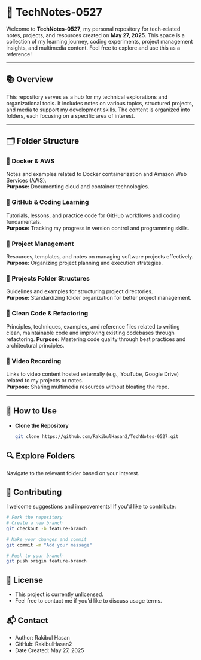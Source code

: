 # 📁 TechNotes-0527

Welcome to **TechNotes-0527**, my personal repository for tech-related notes, projects, and resources created on **May 27, 2025**. This space is a collection of my learning journey, coding experiments, project management insights, and multimedia content. Feel free to explore and use this as a reference!

---

## 📚 Overview

This repository serves as a hub for my technical explorations and organizational tools. It includes notes on various topics, structured projects, and media to support my development skills. The content is organized into folders, each focusing on a specific area of interest.

---

## 🗂️ Folder Structure

### 🔹 Docker & AWS
Notes and examples related to Docker containerization and Amazon Web Services (AWS).  
**Purpose:** Documenting cloud and container technologies.

### 🔹 GitHub & Coding Learning
Tutorials, lessons, and practice code for GitHub workflows and coding fundamentals.  
**Purpose:** Tracking my progress in version control and programming skills.

### 🔹 Project Management
Resources, templates, and notes on managing software projects effectively.  
**Purpose:** Organizing project planning and execution strategies.

### 🔹 Projects Folder Structures
Guidelines and examples for structuring project directories.  
**Purpose:** Standardizing folder organization for better project management.

### 🔹  Clean Code & Refactoring
Principles, techniques, examples, and reference files related to writing clean, maintainable code and improving existing codebases through refactoring.
**Purpose:** Mastering code quality through best practices and architectural principles.

### 🔹 Video Recording
Links to video content hosted externally (e.g., YouTube, Google Drive) related to my projects or notes.  
**Purpose:** Sharing multimedia resources without bloating the repo.

---

## 🚀 How to Use

- **Clone the Repository**  
   ```bash
   git clone https://github.com/RakibulHasan2/TechNotes-0527.git

## 🔍 Explore Folders

Navigate to the relevant folder based on your interest.



## 🤝 Contributing

I welcome suggestions and improvements! If you'd like to contribute:

```bash
# Fork the repository
# Create a new branch
git checkout -b feature-branch

# Make your changes and commit
git commit -m "Add your message"

# Push to your branch
git push origin feature-branch

```


## 📝 License
- This project is currently unlicensed.
- Feel free to contact me if you’d like to discuss usage terms.

## 📬 Contact
* Author: Rakibul Hasan
* GitHub: RakibulHasan2
* Date Created: May 27, 2025